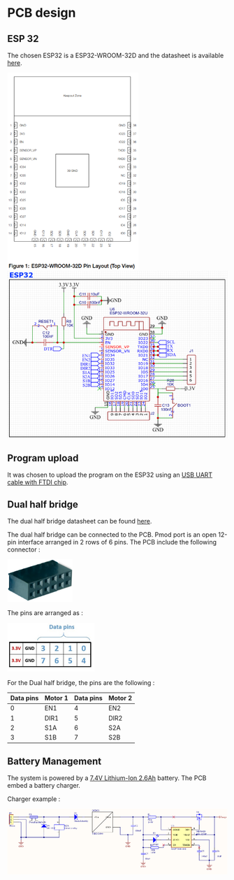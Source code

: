 # PCB design

## ESP 32

The chosen ESP32 is a ESP32-WROOM-32D and the datasheet is available [here](https://github.com/rdelpoux/ESP32Robot/blob/main/PCB/datasheets/esp32_wroom_32d_esp32_wroom_32u_datasheet_en-1365844.pdf). 

<img src="https://raw.githubusercontent.com/rdelpoux/ESP32Robot/main/img/ESP32-WROOM-32D_Pin_Layout.png" alt="PinLayout " width="300" />



<img src="https://raw.githubusercontent.com/rdelpoux/ESP32Robot/main/img/ESPPinout.png" alt="PinLayoutSheme " width="800" />

## Program upload

It was chosen to upload the program on the ESP32 using an [USB UART cable with FTDI chip](https://fr.rs-online.com/web/p/cables-raspberry-pi/7676200/). 

## Dual half bridge

The dual half bridge datasheet can be found [here](https://github.com/rdelpoux/ESP32Robot/blob/main/PCB/datasheets/pmoddhb1_sch.pdf).

The dual half bridge can be connected to the PCB. Pmod port is an open 12-pin interface arranged in 2 rows of 6 pins. The PCB include the following connector :  

<img src="https://raw.githubusercontent.com/rdelpoux/ESP32Robot/main/img/pmod.png" alt="PinLayout " width="150" />

The pins are arranged as : 

<img src="https://raw.githubusercontent.com/rdelpoux/ESP32Robot/main/img/pmod_pins.jpeg" width="200" />

For the Dual half bridge, the pins are the following :

| Data pins | Motor 1 | Data pins | Motor 2 |
| --------- | ------- | --------- | ------- |
| 0         | EN1     | 4         | EN2     |
| 1         | DIR1    | 5         | DIR2    |
| 2         | S1A     | 6         | S2A     |
| 3         | S1B     | 7         | S2B     |

## Battery Management

The system is powered by a [7.4V Lithium-Ion 2.6Ah](https://fr.rs-online.com/web/p/blocs-batteries-rechargeables/1449410/) battery. The PCB embed a battery charger. 

Charger example :

<img src="https://raw.githubusercontent.com/rdelpoux/ESP32Robot/main/img/ChargeurBatterie.png" width="800" />


